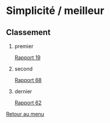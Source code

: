 # Simplicité / meilleur

## Classement

1. premier
    
    [Rapport 19](Simplicite%CC%81%20meilleur%20cf8890219ab748caa7cdc78e483f5d98/Rapport%2019%20a139527aafca4902b32b50a645a9bf50.md)
    
2. second
    
    [Rapport 68](Simplicite%CC%81%20meilleur%20cf8890219ab748caa7cdc78e483f5d98/Rapport%2068%206f6b1762ce7c472da410efa26d6c333f.md)
    
3. dernier
    
    [Rapport 62](Simplicite%CC%81%20meilleur%20cf8890219ab748caa7cdc78e483f5d98/Rapport%2062%20bfa77bab01f948eeaa07b2c95021ae31.md)

[Retour au menu](rapport/README.md)
